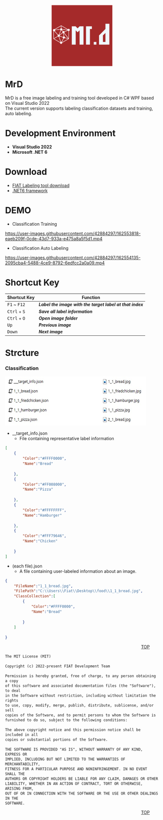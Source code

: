 <center>
<img src="https://github.com/gellston/MrD-Release/blob/main/Images/MrDLogo.png?raw=true" width=200></img> 
</center>

MrD
=======================

MrD is a free image labeling and training tool developed in C# WPF based on Visual Studio 2022 <br/>
The current version supports labeling classification datasets and training, auto labeling.

Development Environment
=======================
 - **Visual Studio 2022**
 - **Microsoft .NET 6**

Download
=======================

- <a href="https://github.com/gellston/FIAT-Release/releases/download/0.6/FIAT.exe" target="_blank">FIAT Labeling tool download</a>
- <a href="https://dotnet.microsoft.com/en-us/download/dotnet/thank-you/runtime-desktop-6.0.2-windows-x64-installer" target="_blank">.NET6 framework</a>

DEMO
=======================
- Classification Training

https://user-images.githubusercontent.com/42884297/162553818-eaeb209f-0cde-43d7-933a-e475a8a5f5d1.mp4




- Classification Auto Labeling

https://user-images.githubusercontent.com/42884297/162554135-2095cba4-5488-4ce9-8792-6edfcc2a0a09.mp4



Shortcut Key
=======================
| Shortcut Key | Function |
|---|---|
| <kbd>F1</kbd> ~ <kbd>F12</kbd> | ***Label the image with the target label at that index*** |
| <kbd>Ctrl</kbd> + <kbd>S</kbd> | ***Save all label information*** |
| <kbd>Ctrl</kbd> + <kbd>O</kbd> | ***Open image folder*** |
| <kbd>Up</kbd> | ***Previous image*** |
| <kbd>Down</kbd> | ***Next image***  |


Strcture
=======================
### Classification
<img src="https://github.com/gellston/FIAT-Release/blob/main/snapshoot/snapshot1.jpg?raw=true"></img>

- __target_info.json 
    - File containing representative label information
```json
[
    {
        "Color":"#FFFF0000",
        "Name":"Bread"
        
    },
    {
        "Color":"#FF008000",
        "Name":"Pizza"
        
    },
    {
        "Color":"#FFFFFFFF",
        "Name":"Hamburger"
        
    },
    {
        "Color":"#FFF79646",
        "Name":"Chicken"
        
    }
]
```

- (each file).json 
    - A file containing user-labeled information about an image.
```json
{
    "FileName":"1_1_bread.jpg",
    "FilePath":"C:\\Users\\Fiat\\Desktop\\food\\1_1_bread.jpg",
    "ClassCollection":[
        {
            "Color":"#FFFF0000",
            "Name":"Bread"
            
        }
    ]
    
}
```




<div style="text-align: right; margin-right:30px;"> 

[TOP](#vision-studio) 

</div>

```
The MIT License (MIT)

Copyright (c) 2022-present FIAT Development Team

Permission is hereby granted, free of charge, to any person obtaining a copy
of this software and associated documentation files (the "Software"), to deal
in the Software without restriction, including without limitation the rights
to use, copy, modify, merge, publish, distribute, sublicense, and/or sell
copies of the Software, and to permit persons to whom the Software is
furnished to do so, subject to the following conditions:

The above copyright notice and this permission notice shall be included in all
copies or substantial portions of the Software.

THE SOFTWARE IS PROVIDED "AS IS", WITHOUT WARRANTY OF ANY KIND, EXPRESS OR
IMPLIED, INCLUDING BUT NOT LIMITED TO THE WARRANTIES OF MERCHANTABILITY,
FITNESS FOR A PARTICULAR PURPOSE AND NONINFRINGEMENT. IN NO EVENT SHALL THE
AUTHORS OR COPYRIGHT HOLDERS BE LIABLE FOR ANY CLAIM, DAMAGES OR OTHER
LIABILITY, WHETHER IN AN ACTION OF CONTRACT, TORT OR OTHERWISE, ARISING FROM,
OUT OF OR IN CONNECTION WITH THE SOFTWARE OR THE USE OR OTHER DEALINGS IN THE
SOFTWARE.
```
<div style="text-align: right; margin-right:30px;"> 

[TOP](#vision-studio) 

</div>
